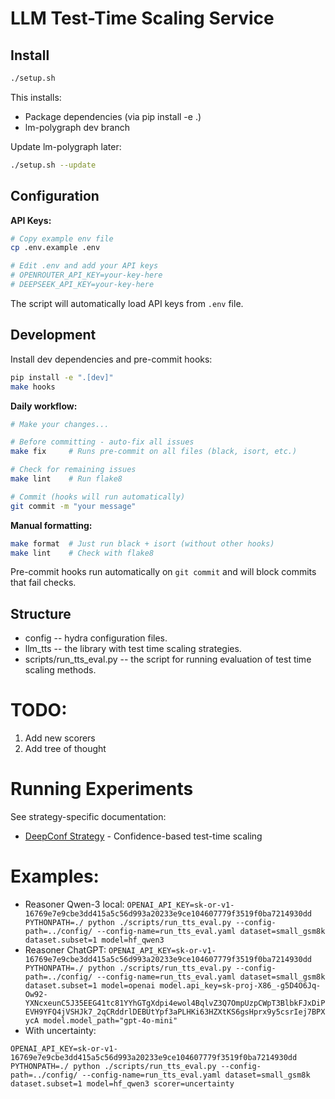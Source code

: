 # LLM Test-Time Scaling Service

## Install

```bash
./setup.sh
```

This installs:
- Package dependencies (via pip install -e .)
- lm-polygraph dev branch

Update lm-polygraph later:
```bash
./setup.sh --update
```

## Configuration

**API Keys:**
```bash
# Copy example env file
cp .env.example .env

# Edit .env and add your API keys
# OPENROUTER_API_KEY=your-key-here
# DEEPSEEK_API_KEY=your-key-here
```

The script will automatically load API keys from `.env` file.

## Development

Install dev dependencies and pre-commit hooks:
```bash
pip install -e ".[dev]"
make hooks
```

**Daily workflow:**
```bash
# Make your changes...

# Before committing - auto-fix all issues
make fix     # Runs pre-commit on all files (black, isort, etc.)

# Check for remaining issues
make lint    # Run flake8

# Commit (hooks will run automatically)
git commit -m "your message"
```

**Manual formatting:**
```bash
make format  # Just run black + isort (without other hooks)
make lint    # Check with flake8
```

Pre-commit hooks run automatically on `git commit` and will block commits that fail checks.

## Structure
* config -- hydra configuration files.
* llm_tts -- the library with test time scaling strategies.
* scripts/run_tts_eval.py -- the script for running evaluation of test time scaling methods.

# TODO:
1. Add new scorers
2. Add tree of thought


# Running Experiments

See strategy-specific documentation:
- [DeepConf Strategy](docs/deepconf/DeepConf.md) - Confidence-based test-time scaling

# Examples:
- Reasoner Qwen-3 local:
```OPENAI_API_KEY=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 PYTHONPATH=./ python ./scripts/run_tts_eval.py --config-path=../config/ --config-name=run_tts_eval.yaml dataset=small_gsm8k dataset.subset=1 model=hf_qwen3```
- Reasoner ChatGPT: ```OPENAI_API_KEY=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 PYTHONPATH=./ python ./scripts/run_tts_eval.py --config-path=../config/ --config-name=run_tts_eval.yaml dataset=small_gsm8k dataset.subset=1 model=openai model.api_key=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 model.model_path="gpt-4o-mini"```
- With uncertainty:
```
OPENAI_API_KEY=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 PYTHONPATH=./ python ./scripts/run_tts_eval.py --config-path=../config/ --config-name=run_tts_eval.yaml dataset=small_gsm8k dataset.subset=1 model=hf_qwen3 scorer=uncertainty
```
